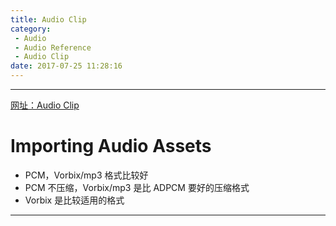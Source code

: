 ```yaml
---
title: Audio Clip
category:
 - Audio
 - Audio Reference
 - Audio Clip
date: 2017-07-25 11:28:16
---
```


___

[网址：Audio Clip](https://docs.unity3d.com/Manual/class-AudioClip.html)

# Importing Audio Assets
- PCM，Vorbix/mp3 格式比较好
- PCM 不压缩，Vorbix/mp3 是比 ADPCM 要好的压缩格式
- Vorbix 是比较适用的格式

___